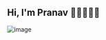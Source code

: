 ## Hi, I'm Pranav 👋🏻🧑🏻‍💻
![image](https://github.com/user-attachments/assets/9341492f-2a0e-4388-ac1d-71674a5306f5)

<!--
**saipranavkothapalli/saipranavkothapalli** is a ✨ _special_ ✨ repository because its `README.md` (this file) appears on your GitHub profile.

Here are some ideas to get you started:

- 🔭 I’m currently working on ...
- 🌱 I’m currently learning ...
- 👯 I’m looking to collaborate on ...
- 🤔 I’m looking for help with ...
- 💬 Ask me about ...
- 📫 How to reach me: ...
- 😄 Pronouns: ...
- ⚡ Fun fact: ...
-->
